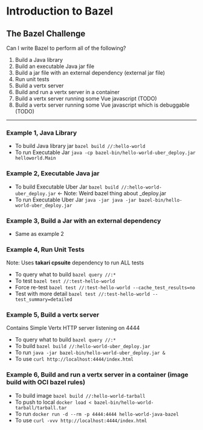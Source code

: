 # Introduction to Bazel

## The Bazel Challenge

Can I write Bazel to perform all of the following?

1. Build a Java library
2. Build an executable Java jar file
3. Build a jar file with an external dependency (external jar file)
4. Run unit tests
5. Build a vertx server
6. Build and run a vertx server in a container
7. Build a vertx server running some Vue javascript (TODO)
8. Build a vertx server running some Vue javascript which is debuggable (TODO)
 
___

### Example 1, Java Library 

- To build Java library jar `bazel build //:hello-world`
- To run Executable Jar `java -cp bazel-bin/hello-world-uber_deploy.jar helloworld.Main`

### Example 2, Executable Java jar

- To build Executable Uber Jar `bazel build //:hello-world-uber_deploy.jar` <- Note: Weird bazel thing about _deploy.jar
- To run Executable Uber Jar `java -jar java -jar bazel-bin/hello-world-uber_deploy.jar`

### Example 3, Build a Jar with an external dependency

- Same as example 2

### Example 4, Run Unit Tests

Note: Uses **takari cpsuite** dependency to run ALL tests
- To query what to build `bazel query //:*`
- To test `bazel test //:test-hello-world`
- Force re-test `bazel test //:test-hello-world --cache_test_results=no`
- Test with more detail `bazel test //:test-hello-world --test_summary=detailed`

### Example 5, Build a vertx server

Contains Simple Vertx HTTP server listening on 4444

- To query what to build `bazel query //:*`
- To build `bazel build //:hello-world-uber_deploy.jar`
- To run `java -jar bazel-bin/hello-world-uber_deploy.jar &`
- To use `curl http://localhost:4444/index.html`

### Example 6, Build and run a vertx server in a container (image build with OCI bazel rules)

- To build image `bazel build //:hello-world-tarball`
- To push to local `docker load < bazel-bin/hello-world-tarball/tarball.tar`
- To run `docker run -d --rm -p 4444:4444 hello-world-java-bazel`
- To use `curl -vvv http://localhost:4444/index.html`